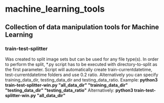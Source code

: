 <h1>machine_learning_tools</h1>

<h2>Collection of data manipulation tools for Machine Learning</h2>

<h3>train-test-splitter</h3>
    Was created to split image sets but can be used for any file type(s). In order to perform the split, *.py script has to be executed with directory-to-split as the first parameter. Script will automatically create train-currentdatetime, test-currentdatetime folders and use 0.2 ratio. Alternatively you can specify training_data_dir, testing_data_dir and testing_data_ratio. Example: <b>python3 train-test-splitter-win.py "all_data_dir" "training_data_dir" "testing_data_dir" "testing_data_ratio"</b> Alternatively: <b>python3 train-test-splitter-win.py "all_data_dir"</b>

